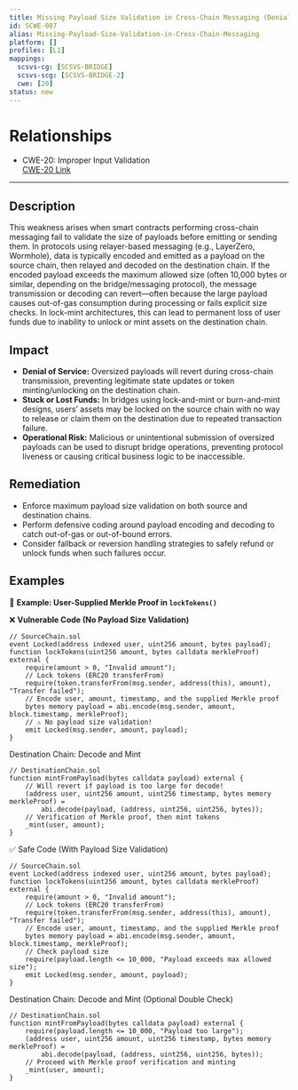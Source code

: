 ```yaml
---
title: Missing Payload Size Validation in Cross-Chain Messaging (Denial of Service/Stuck Funds)
id: SCWE-087
alias: Missing-Payload-Size-Validation-in-Cross-Chain-Messaging
platform: []
profiles: [L1]
mappings:
  scsvs-cg: [SCSVS-BRIDGE]
  scsvs-scg: [SCSVS-BRIDGE-2]
  cwe: [20]
status: new
---
```




# Relationships
- CWE-20: Improper Input Validation  
  [CWE-20 Link](https://cwe.mitre.org/data/definitions/20.html)

---

## Description
This weakness arises when smart contracts performing cross-chain messaging fail to validate the size of payloads before emitting or sending them. In protocols using relayer-based messaging (e.g., LayerZero, Wormhole), data is typically encoded and emitted as a payload on the source chain, then relayed and decoded on the destination chain. If the encoded payload exceeds the maximum allowed size (often 10,000 bytes or similar, depending on the bridge/messaging protocol), the message transmission or decoding can revert—often because the large payload causes out-of-gas consumption during processing or fails explicit size checks. In lock-mint architectures, this can lead to permanent loss of user funds due to inability to unlock or mint assets on the destination chain.
## Impact
- **Denial of Service:** Oversized payloads will revert during cross-chain transmission, preventing legitimate state updates or token minting/unlocking on the destination chain.
- **Stuck or Lost Funds:** In bridges using lock-and-mint or burn-and-mint designs, users’ assets may be locked on the source chain with no way to release or claim them on the destination due to repeated transaction failure.
- **Operational Risk:** Malicious or unintentional submission of oversized payloads can be used to disrupt bridge operations, preventing protocol liveness or causing critical business logic to be inaccessible.
## Remediation
- Enforce maximum payload size validation on both source and destination chains.
- Perform defensive coding around payload encoding and decoding to catch out-of-gas or out-of-bound errors.
- Consider fallback or reversion handling strategies to safely refund or unlock funds when such failures occur.
## Examples
🧪  **Example: User-Supplied Merkle Proof in `lockTokens()`**

❌ **Vulnerable Code (No Payload Size Validation)**
```solidity
// SourceChain.sol
event Locked(address indexed user, uint256 amount, bytes payload);
function lockTokens(uint256 amount, bytes calldata merkleProof) external {
    require(amount > 0, "Invalid amount");
    // Lock tokens (ERC20 transferFrom)
    require(token.transferFrom(msg.sender, address(this), amount), "Transfer failed");
    // Encode user, amount, timestamp, and the supplied Merkle proof
    bytes memory payload = abi.encode(msg.sender, amount, block.timestamp, merkleProof);
    // ⚠️ No payload size validation!
    emit Locked(msg.sender, amount, payload);
}
```
Destination Chain: Decode and Mint
```solidity
// DestinationChain.sol
function mintFromPayload(bytes calldata payload) external {
    // Will revert if payload is too large for decode!
    (address user, uint256 amount, uint256 timestamp, bytes memory merkleProof) =
        abi.decode(payload, (address, uint256, uint256, bytes));
    // Verification of Merkle proof, then mint tokens
    _mint(user, amount);
}
```
✅  Safe Code (With Payload Size Validation)
```solidity
// SourceChain.sol
event Locked(address indexed user, uint256 amount, bytes payload);
function lockTokens(uint256 amount, bytes calldata merkleProof) external {
    require(amount > 0, "Invalid amount");
    // Lock tokens (ERC20 transferFrom)
    require(token.transferFrom(msg.sender, address(this), amount), "Transfer failed");
    // Encode user, amount, timestamp, and the supplied Merkle proof
    bytes memory payload = abi.encode(msg.sender, amount, block.timestamp, merkleProof);
    // Check payload size
    require(payload.length <= 10_000, "Payload exceeds max allowed size");
    emit Locked(msg.sender, amount, payload);
}
```
Destination Chain: Decode and Mint (Optional Double Check)
```solidity
// DestinationChain.sol
function mintFromPayload(bytes calldata payload) external {
    require(payload.length <= 10_000, "Payload too large");
    (address user, uint256 amount, uint256 timestamp, bytes memory merkleProof) =
        abi.decode(payload, (address, uint256, uint256, bytes));
    // Proceed with Merkle proof verification and minting
    _mint(user, amount);
}

```